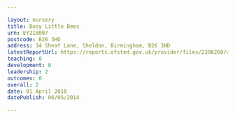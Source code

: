 ```yaml
---

layout: nursery
title: Busy Little Bees
urn: EY218007
postcode: B26 3HD
address: 34 Sheaf Lane, Sheldon, Birmingham, B26 3HD
latestReportUrl: https://reports.ofsted.gov.uk/provider/files/2398260/urn/EY218007.pdf
teaching: 0
development: 0
leadership: 2
outcomes: 0
overall: 2
date: 01 April 2018 
datePublish: 06/05/2014

---
```

